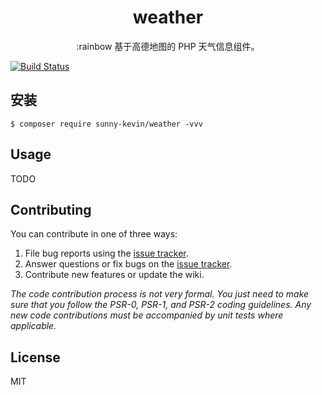 <h1 align="center"> weather </h1>

<p align="center">:rainbow 基于高德地图的 PHP 天气信息组件。</p>

[![Build Status](https://travis-ci.org/overtrue/weather.svg?branch=master)](https://travis-ci.org/overtrue/weather)

## 安装

```shell
$ composer require sunny-kevin/weather -vvv
```

## Usage

TODO

## Contributing

You can contribute in one of three ways:

1. File bug reports using the [issue tracker](https://github.com/sunnykevin//weather/issues).
2. Answer questions or fix bugs on the [issue tracker](https://github.com/sunnykevin//weather/issues).
3. Contribute new features or update the wiki.

_The code contribution process is not very formal. You just need to make sure that you follow the PSR-0, PSR-1, and PSR-2 coding guidelines. Any new code contributions must be accompanied by unit tests where applicable._

## License

MIT
